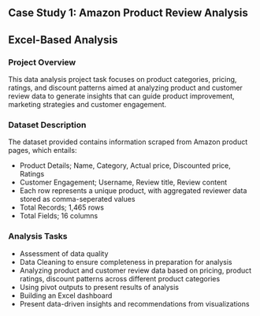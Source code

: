 ## Case Study 1: Amazon Product Review Analysis
## Excel-Based Analysis

### Project Overview
This data analysis project task focuses on product categories, pricing, ratings, and discount patterns aimed at analyzing product and customer review data to generate insights that can guide product improvement, marketing strategies and customer engagement.

### Dataset Description
The dataset provided contains information scraped from Amazon product pages, which entails:
- Product Details; Name, Category, Actual price, Discounted price, Ratings
- Customer Engagement; Username, Review title, Review content
- Each row represents a unique product, with aggregated reviewer data stored as comma-seperated values
- Total Records; 1,465 rows
- Total Fields; 16 columns

### Analysis Tasks
- Assessment of data quality
- Data Cleaning to ensure completeness in preparation for analysis
- Analyzing product and customer review data based on pricing, product ratings, discount patterns across different product categories
- Using pivot outputs to present results of analysis
- Building an Excel dashboard
- Present data-driven insights and recommendations from visualizations

 
  

  
  

